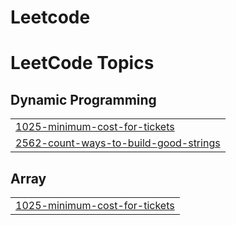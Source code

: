 # Leetcode
<!---LeetCode Topics Start-->
# LeetCode Topics
## Dynamic Programming
|  |
| ------- |
| [1025-minimum-cost-for-tickets](https://github.com/mishri10/Leetcode/tree/master/1025-minimum-cost-for-tickets) |
| [2562-count-ways-to-build-good-strings](https://github.com/mishri10/Leetcode/tree/master/2562-count-ways-to-build-good-strings) |
## Array
|  |
| ------- |
| [1025-minimum-cost-for-tickets](https://github.com/mishri10/Leetcode/tree/master/1025-minimum-cost-for-tickets) |
<!---LeetCode Topics End-->